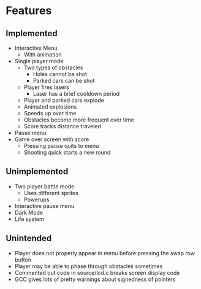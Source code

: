 # Features

## Implemented

* Interactive Menu
  * With animation
* Single player mode
  * Two types of obstacles
    * Holes cannot be shot
    * Parked cars can be shot
  * Player fires lasers
    * Laser has a brief cooldown period
  * Player and parked cars explode
  * Animated explosions
  * Speeds up over time
  * Obstacles become more frequent over time
  * Score tracks distance traveled
* Pause menu
* Game over screen with score
  * Pressing pause quits to menu
  * Shooting quick starts a new round

## Unimplemented

* Two player battle mode
  * Uses different sprites
  * Powerups
* Interactive pause menu
* Dark Mode
* Life system

## Unintended

* Player does not properly appear in menu
before pressing the swap row button
* Player may be able to phase through
obstacles sometimes
* Commented out code in source/lcd.c
breaks screen display code
* GCC gives lots of pretty warnings about
signedness of pointers
